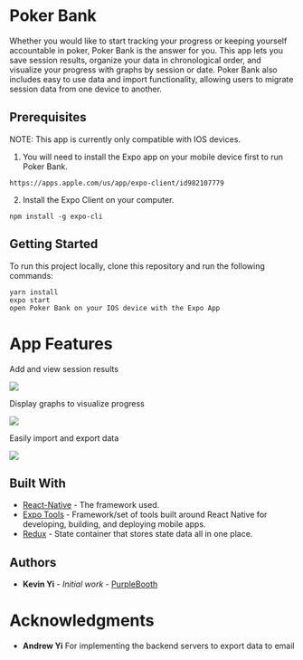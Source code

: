 # Poker Bank

Whether you would like to start tracking your progress or keeping yourself accountable in poker, Poker Bank is the answer for you. This app lets you save session results, organize your data in chronological order, and visualize your progress with graphs by session or date. Poker Bank also includes easy to use data and import functionality, allowing users to migrate session data from one device to another.

## Prerequisites

NOTE: This app is currently only compatible with IOS devices.

1. You will need to install the Expo app on your mobile device first to run Poker Bank. 
```
https://apps.apple.com/us/app/expo-client/id982107779
```
2. Install the Expo Client on your computer.
```
npm install -g expo-cli
```

## Getting Started

To run this project locally, clone this repository and run the following commands:

```
yarn install
expo start
open Poker Bank on your IOS device with the Expo App
```

# App Features

Add and view session results

![](https://media2.giphy.com/media/JPgbcfe9C9RvcXAq3g/giphy.gif?cid=4d1e4f29a078ee6daee476f74ea21973592a4493b67db2ce&rid=giphy.gif)

Display graphs to visualize progress

![](https://media1.giphy.com/media/dTVWijTnxjLRjOdj1S/giphy.gif?cid=4d1e4f2972640b461221f4038adc0a8a313a759f1e756570&rid=giphy.gif)

Easily import and export data

![](https://media3.giphy.com/media/cjch79SM6sHBi9WSSR/giphy.gif?cid=4d1e4f295474bd26bc91bbe1f2ec578b2df19e2f49ce2118&rid=giphy.gif)


## Built With

* [React-Native](https://reactnative.dev/) - The framework used.
* [Expo Tools](https://expo.io/tools#cli) - Framework/set of tools built around React Native for developing, building, and deploying mobile apps.
* [Redux](https://redux.js.org/introduction/core-concepts) - State container that stores state data all in one place.


## Authors

* **Kevin Yi** - *Initial work* - [PurpleBooth](https://github.com/PurpleBooth)

# Acknowledgments

* **Andrew Yi** For implementing the backend servers to export data to email
